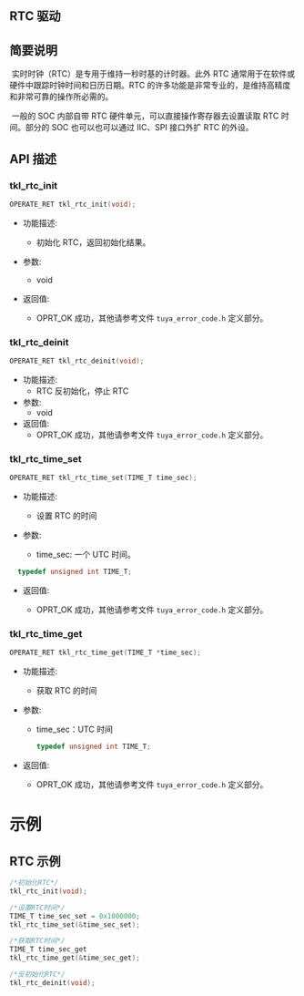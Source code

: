 ## RTC 驱动

## 简要说明

​	实时时钟（RTC）是专用于维持一秒时基的计时器。此外 RTC 通常用于在软件或硬件中跟踪时钟时间和日历日期。RTC 的许多功能是非常专业的，是维持高精度和非常可靠的操作所必需的。

​	一般的 SOC 内部自带 RTC 硬件单元，可以直接操作寄存器去设置读取 RTC 时间。部分的 SOC 也可以也可以通过 IIC、SPI 接口外扩 RTC 的外设。

## API 描述

### tkl_rtc_init

```c
OPERATE_RET tkl_rtc_init(void);
```

- 功能描述:
  - 初始化 RTC，返回初始化结果。
  
- 参数:
  - void 
  
- 返回值:
  - OPRT_OK 成功，其他请参考文件 `tuya_error_code.h` 定义部分。

### tkl_rtc_deinit

```c
OPERATE_RET tkl_rtc_deinit(void);
```

- 功能描述:
  - RTC 反初始化，停止 RTC
- 参数:
  - void
- 返回值:
  - OPRT_OK 成功，其他请参考文件 `tuya_error_code.h` 定义部分。

### tkl_rtc_time_set

```c
OPERATE_RET tkl_rtc_time_set(TIME_T time_sec);
```

- 功能描述:

  - 设置 RTC 的时间

- 参数:

  - time_sec: 一个 UTC 时间。

  
```c
  typedef unsigned int TIME_T;
```
  
- 返回值:

  - OPRT_OK 成功，其他请参考文件 `tuya_error_code.h` 定义部分。

### tkl_rtc_time_get

```c
OPERATE_RET tkl_rtc_time_get(TIME_T *time_sec);
```

- 功能描述:
  
  - 获取 RTC 的时间
- 参数:
  
  - time_sec：UTC 时间
  
    ```c
    typedef unsigned int TIME_T;
    ```
- 返回值:
  
  - OPRT_OK 成功，其他请参考文件 `tuya_error_code.h` 定义部分。

# 示例

## RTC 示例

```c
/*初始化RTC*/
tkl_rtc_init(void);

/*设置RTC时间*/
TIME_T time_sec_set = 0x1000000;
tkl_rtc_time_set(&time_sec_set);

/*获取RTC时间*/
TIME_T time_sec_get
tkl_rtc_time_get(&time_sec_get);

/*反初始化RTC*/
tkl_rtc_deinit(void);

```

